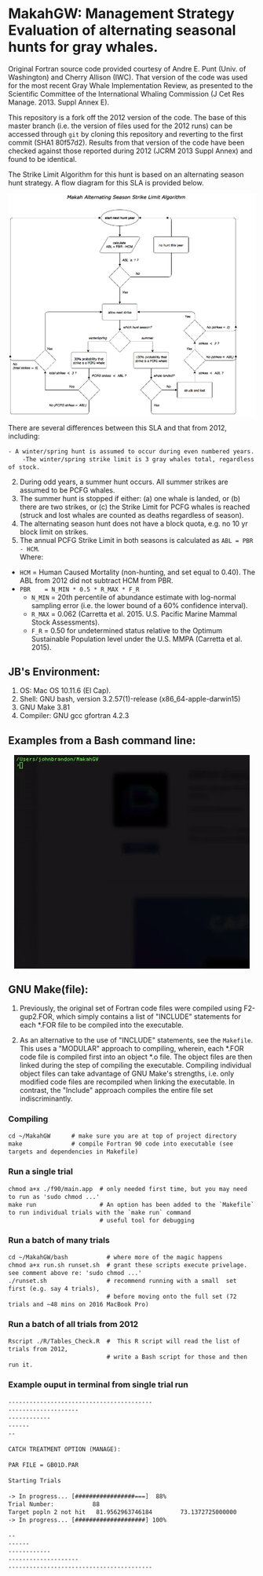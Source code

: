 # MakahGW: Management Strategy Evaluation of alternating seasonal hunts for gray whales. 

Original Fortran source code provided courtesy of Andre E. Punt (Univ. of Washington) and Cherry Allison (IWC). That version of the code was used for the most recent Gray Whale Implementation Review, as presented to the Scientific Committee of the International Whaling Commission (J Cet Res Manage. 2013. Suppl Annex E). 

This repository is a fork off the 2012 version of the code. The base of this master branch (i.e. the version of files used for the 2012 runs) can be accessed through `git` by cloning this repository and reverting to the first commit (SHA1 80f57d2). Results from that version of the code have been checked against those reported during 2012 (JCRM 2013 Suppl Annex) and found to be identical.    

The Strike Limit Algorithm for this hunt is based on an alternating season hunt strategy. A flow diagram for this SLA is provided below. 

<p align="center">
  <img src="./figs/FlowChart.png" width="800" align="center" title="Makah Alternating Season Strike Limit Algorithm">
</p>

There are several differences between this SLA and that from 2012, including:

	- A winter/spring hunt is assumed to occur during even numbered years. 
		-The winter/spring strike limit is 3 gray whales total, regardless of stock.
2. During odd years, a summer hunt occurs. All summer strikes are assumed to be PCFG whales. 
3. The summer hunt is stopped if either: (a)  one whale is landed, or (b) there are two strikes, or (c) the Strike Limit for PCFG whales is reached (struck and lost whales are counted as deaths regardless of season).
4. The alternating season hunt does not have a block quota, e.g. no 10 yr block limit on strikes.
5. The annual PCFG Strike Limit in both seasons is calculated as `ABL = PBR - HCM`.  
Where:  
  * `HCM`   = Human Caused Mortality (non-hunting, and set equal to 0.40). The ABL from 2012 did not subtract HCM from PBR. 
  * `PBR    = N_MIN * 0.5 * R_MAX * F_R`
    * `N_MIN` = 20th percentile of abundance estimate with log-normal sampling error (i.e. the lower bound of a 60% confidence interval).
    * `R_MAX` = 0.062 (Carretta et al. 2015. U.S. Pacific Marine Mammal Stock Assessments).
    * `F_R`   = 0.50 for undetermined status relative to the Optimum Sustainable Population level under the U.S. MMPA (Carretta et al. 2015).

<!--
## Project notes: 
1. Reasons and corresponding IDs for stopping the hunt (see also the `Reason` vector in `*.FOR` code):
     1. 2 strikes during summer hunt year.
     2. 3 strikes total during winter/spring hunt year. 
     3. PCFG strike limit (ABL) reached.
     4. Landed one whale in summer.
-->

## JB's Environment:
1. OS: Mac OS 10.11.6 (El Cap).
2. Shell: GNU bash, version 3.2.57(1)-release (x86\_64-apple-darwin15)
3. GNU Make 3.81
4. Compiler: GNU gcc gfortran 4.2.3 

## __Examples from a Bash command line__:

<p align="center">
  <img src="./figs/makerun.gif" width="480" height="435" align="center">
</p>

## GNU Make(file): 
1. Previously, the original set of Fortran code files were compiled using F2-gup2.FOR, which simply contains a list of "INCLUDE" statements for each \*.FOR file to be compiled into the executable.   

2. As an alternative to the use of "INCLUDE" statements, see the `Makefile`. This uses a "MODULAR" approach to compiling, wherein, each \*.FOR code file is compiled first into an object \*.o file. The object files are then linked during the step of compiling the executable. Compiling individual object files can take advantage of GNU Make's strengths, i.e. only modified code files are recompiled when linking the executable. In contrast, the "Include" approach compiles the entire file set indiscriminantly.

### Compiling
``` shell
cd ~/MakahGW      # make sure you are at top of project directory 
make              # compile Fortran 90 code into executable (see targets and dependencies in Makefile)
``` 

### Run a single trial
``` shell
chmod a+x ./f90/main.app  # only needed first time, but you may need to run as 'sudo chmod ...'
make run                  # An option has been added to the `Makefile` to run individual trials with the `make run` command
                          # useful tool for debugging  
```

### Run a batch of many trials

``` shell
cd ~/MakahGW/bash           # where more of the magic happens
chmod a+x run.sh runset.sh  # grant these scripts execute privelage. see comment above re: 'sudo chmod ...' 
./runset.sh                 # recommend running with a small  set first (e.g. say 4 trials), 
                            # before moving onto the full set (72 trials and ~48 mins on 2016 MacBook Pro)
```

### __Run a batch of all trials from 2012__
```shell
Rscript ./R/Tables_Check.R  #  This R script will read the list of trials from 2012, 
                            # write a Bash script for those and then run it.
```

### Example ouput in terminal from single trial run

``` shell
-----------------------------------------
--------------------
------------
------
--
                  
CATCH TREATMENT OPTION (MANAGE):   
                    
PAR FILE = GB01D.PAR   
                      
Starting Trials
                        
-> In progress... [#################===]  88% 
Trial Number:           88
Target popln 2 not hit   81.9562963746184        73.1372725000000     
-> In progress... [####################] 100% 
                              
--
------
------------
--------------------
-----------------------------------------

```
